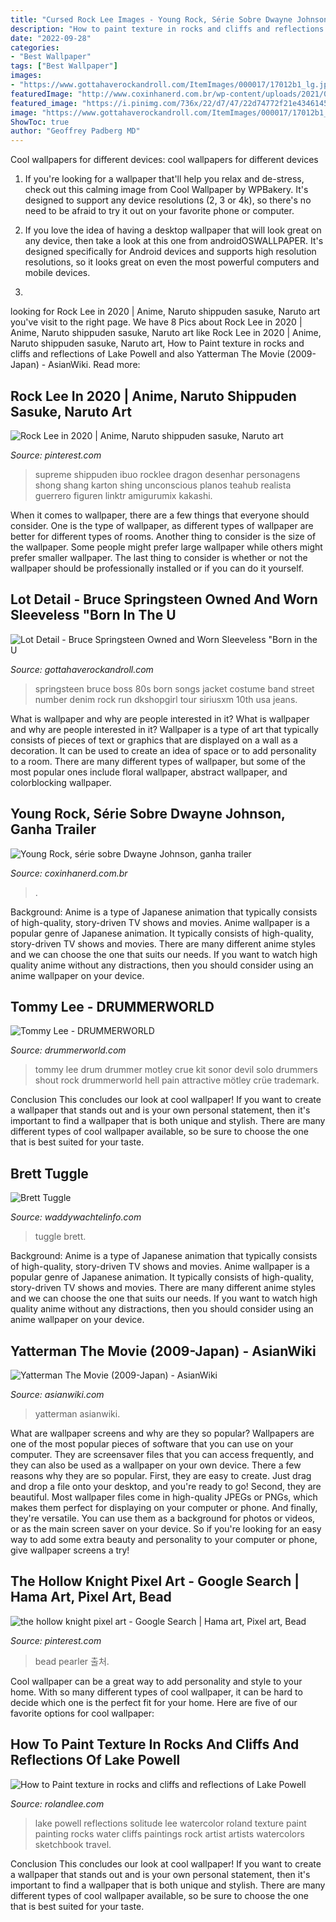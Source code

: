 ```yaml
---
title: "Cursed Rock Lee Images - Young Rock, Série Sobre Dwayne Johnson, Ganha Trailer"
description: "How to paint texture in rocks and cliffs and reflections of lake powell"
date: "2022-09-28"
categories:
- "Best Wallpaper"
tags: ["Best Wallpaper"]
images:
- "https://www.gottahaverockandroll.com/ItemImages/000017/17012b1_lg.jpeg"
featuredImage: "http://www.coxinhanerd.com.br/wp-content/uploads/2021/01/THEROCK.jpg"
featured_image: "https://i.pinimg.com/736x/22/d7/47/22d74772f21e4346145328b2e564dd80.jpg"
image: "https://www.gottahaverockandroll.com/ItemImages/000017/17012b1_lg.jpeg"
ShowToc: true
author: "Geoffrey Padberg MD"
---
```



Cool wallpapers for different devices:
cool wallpapers for different devices 

1. If you're looking for a wallpaper that'll help you relax and de-stress, check out this calming image from Cool Wallpaper by WPBakery. It's designed to support any device resolutions (2, 3 or 4k), so there's no need to be afraid to try it out on your favorite phone or computer.

2. If you love the idea of having a desktop wallpaper that will look great on any device, then take a look at this one from androidOSWALLPAPER. It's designed specifically for Android devices and supports high resolution resolutions, so it looks great on even the most powerful computers and mobile devices.

3.

	

		
looking for Rock Lee in 2020 | Anime, Naruto shippuden sasuke, Naruto art you've visit to the right page. We have 8 Pics about Rock Lee in 2020 | Anime, Naruto shippuden sasuke, Naruto art like Rock Lee in 2020 | Anime, Naruto shippuden sasuke, Naruto art, How to Paint texture in rocks and cliffs and reflections of Lake Powell and also Yatterman The Movie (2009-Japan) - AsianWiki. Read more:
		
    
## Rock Lee In 2020 | Anime, Naruto Shippuden Sasuke, Naruto Art

<img loading=lazy src="https://i.pinimg.com/736x/11/cf/1f/11cf1f1b2e0a460224427abb9ba3ae69.jpg" onerror="this.onerror=null;this.src='https://tse3.mm.bing.net/th?id=OIP.WlREu8YjhfVrbUfBlhOAZQHaMa&amp;pid=15.1';" alt="Rock Lee in 2020 | Anime, Naruto shippuden sasuke, Naruto art">

_Source: pinterest.com_

>supreme shippuden ibuo rocklee dragon desenhar personagens shong shang karton shing unconscious planos teahub realista guerrero figuren linktr amigurumix kakashi. 

	

When it comes to wallpaper, there are a few things that everyone should consider. One is the type of wallpaper, as different types of wallpaper are better for different types of rooms. Another thing to consider is the size of the wallpaper. Some people might prefer large wallpaper while others might prefer smaller wallpaper. The last thing to consider is whether or not the wallpaper should be professionally installed or if you can do it yourself.

    
## Lot Detail - Bruce Springsteen Owned And Worn Sleeveless &quot;Born In The U

<img loading=lazy src="https://www.gottahaverockandroll.com/ItemImages/000017/17012b1_lg.jpeg" onerror="this.onerror=null;this.src='https://tse4.mm.bing.net/th?id=OIP.EBoIYJ4U7qvb31cepH4RwwAAAA&amp;pid=15.1';" alt="Lot Detail - Bruce Springsteen Owned and Worn Sleeveless &quot;Born in the U">

_Source: gottahaverockandroll.com_

>springsteen bruce boss 80s born songs jacket costume band street number denim rock run dkshopgirl tour siriusxm 10th usa jeans. 

	

What is wallpaper and why are people interested in it?
What is wallpaper and why are people interested in it?
Wallpaper is a type of art that typically consists of pieces of text or graphics that are displayed on a wall as a decoration. It can be used to create an idea of space or to add personality to a room. There are many different types of wallpaper, but some of the most popular ones include floral wallpaper, abstract wallpaper, and colorblocking wallpaper.

    
## Young Rock, Série Sobre Dwayne Johnson, Ganha Trailer

<img loading=lazy src="http://www.coxinhanerd.com.br/wp-content/uploads/2021/01/THEROCK.jpg" onerror="this.onerror=null;this.src='https://tse1.mm.bing.net/th?id=OIP.hvUhz0DO3P_m_grXQJEeJwHaEK&amp;pid=15.1';" alt="Young Rock, série sobre Dwayne Johnson, ganha trailer">

_Source: coxinhanerd.com.br_

>. 

	

Background: Anime is a type of Japanese animation that typically consists of high-quality, story-driven TV shows and movies.
Anime wallpaper is a popular genre of Japanese animation. It typically consists of high-quality, story-driven TV shows and movies. There are many different anime styles and we can choose the one that suits our needs. If you want to watch high quality anime without any distractions, then you should consider using an anime wallpaper on your device.

    
## Tommy Lee - DRUMMERWORLD

<img loading=lazy src="http://drummerworld.com/pics/drum/dpa40/tommylee12.jpg" onerror="this.onerror=null;this.src='https://tse4.mm.bing.net/th?id=OIP.N8qH8wm3l8_XvKWYDaJg8gHaKW&amp;pid=15.1';" alt="Tommy Lee - DRUMMERWORLD">

_Source: drummerworld.com_

>tommy lee drum drummer motley crue kit sonor devil solo drummers shout rock drummerworld hell pain attractive mötley crüe trademark. 

	

Conclusion
This concludes our look at cool wallpaper! If you want to create a wallpaper that stands out and is your own personal statement, then it's important to find a wallpaper that is both unique and stylish. There are many different types of cool wallpaper available, so be sure to choose the one that is best suited for your taste.

    
## Brett Tuggle

<img loading=lazy src="http://www.waddywachtelinfo.com/images/graphics/brettflat.jpg" onerror="this.onerror=null;this.src='https://tse4.mm.bing.net/th?id=OIP.-gSndZvdZNskZg9QmizP1gAAAA&amp;pid=15.1';" alt="Brett Tuggle">

_Source: waddywachtelinfo.com_

>tuggle brett. 

	

Background: Anime is a type of Japanese animation that typically consists of high-quality, story-driven TV shows and movies.
Anime wallpaper is a popular genre of Japanese animation. It typically consists of high-quality, story-driven TV shows and movies. There are many different anime styles and we can choose the one that suits our needs. If you want to watch high quality anime without any distractions, then you should consider using an anime wallpaper on your device.

    
## Yatterman The Movie (2009-Japan) - AsianWiki

<img loading=lazy src="https://asianwiki.com/images/8/8c/Yatterman_The_Movie_(2009-Japan)-03.jpg" onerror="this.onerror=null;this.src='https://tse1.mm.bing.net/th?id=OIP.s3SGqt3cLBLSJjqeZ4VFkQHaEK&amp;pid=15.1';" alt="Yatterman The Movie (2009-Japan) - AsianWiki">

_Source: asianwiki.com_

>yatterman asianwiki. 

	

What are wallpaper screens and why are they so popular?
Wallpapers are one of the most popular pieces of software that you can use on your computer. They are screensaver files that you can access frequently, and they can also be used as a wallpaper on your own device. There a few reasons why they are so popular. First, they are easy to create. Just drag and drop a file onto your desktop, and you're ready to go! Second, they are beautiful. Most wallpaper files come in high-quality JPEGs or PNGs, which makes them perfect for displaying on your computer or phone. And finally, they're versatile. You can use them as a background for photos or videos, or as the main screen saver on your device. So if you're looking for an easy way to add some extra beauty and personality to your computer or phone, give wallpaper screens a try!

    
## The Hollow Knight Pixel Art - Google Search | Hama Art, Pixel Art, Bead

<img loading=lazy src="https://i.pinimg.com/736x/22/d7/47/22d74772f21e4346145328b2e564dd80.jpg" onerror="this.onerror=null;this.src='https://tse2.mm.bing.net/th?id=OIP.HV9YC0Qkbik_S77dm9pajwAAAA&amp;pid=15.1';" alt="the hollow knight pixel art - Google Search | Hama art, Pixel art, Bead">

_Source: pinterest.com_

>bead pearler 출처. 

	

Cool wallpaper can be a great way to add personality and style to your home. With so many different types of cool wallpaper, it can be hard to decide which one is the perfect fit for your home. Here are five of our favorite options for cool wallpaper: 

    
## How To Paint Texture In Rocks And Cliffs And Reflections Of Lake Powell

<img loading=lazy src="https://rolandlee.com/wp-content/uploads/2015/06/step-148-06_lake-powell-reflections-of-solitude_1127-W.jpg" onerror="this.onerror=null;this.src='https://tse3.mm.bing.net/th?id=OIP.JR1OlOePtol3SbYkYhfTNwHaJ-&amp;pid=15.1';" alt="How to Paint texture in rocks and cliffs and reflections of Lake Powell">

_Source: rolandlee.com_

>lake powell reflections solitude lee watercolor roland texture paint painting rocks water cliffs paintings rock artist artists watercolors sketchbook travel. 

	

Conclusion
This concludes our look at cool wallpaper! If you want to create a wallpaper that stands out and is your own personal statement, then it's important to find a wallpaper that is both unique and stylish. There are many different types of cool wallpaper available, so be sure to choose the one that is best suited for your taste.

